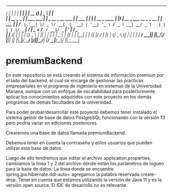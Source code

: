    _____           _              ______                     _           _____  _              ____                        _       
  / ____|         | |            |  ____|                   | |         |  __ \(_)            |  _ \                      | |      
 | |     __ _ _ __| | ___  ___   | |__   _ __ _ __   ___ ___| |_ ___    | |  | |_  __ _ ____  | |_) | __ _ ___  __ _ _ __ | |_ ___ 
 | |    / _` | '__| |/ _ \/ __|  |  __| | '__| '_ \ / _ \ __| __/ _ \   | |  | | |/ _` |_  /  |  _ < / _` / __|/ _` | '_ \| __/ _ \
 | |____ (_| | |  | | (_) \__ \  | |____| |  | | | |  __\__ \ |_ (_) |  | |__| | | (_| |/ /   | |_) | (_| \__ \ (_| | | | | |_  __/
  \_____\__,_|_|  |_|\___/|___/  |______|_|  |_| |_|\___|___/\__\___/   |_____/|_|\__,_/___|  |____/ \__,_|___/\__,_|_| |_|\__\___|
                                                                                                                                   
                                                                                                                                   
# premiumBackend
En este repositorio se está creando el sistema de información premium por el lado del backend, el cual se encarga de gestionar las prácticas empresariales en el programa de ingeniería en sistemas de la Universidad Mariana, aunque con un enfoque de escalabilidad para posteriormente aplicar los conocimientos adquiridos con este proyecto en los demás programas de demás facultades de la universidad.

Para poder probar/desarrollar este proyecto debemos tener instalado el sistema gestor de base de datos PostgreSQL funcionando con la versión 13 pero podría variar en ediciones posteriores.

Crearemos una base de datos llamada premiumBackend.

Debemos tener en cuenta la contraseña y el/los usuarios que pueden utilizar esta base de datos.

Luego de ello tendremos que editar el archivo application.properties, cambiamos la línea 1 y 2 del archivo dónde están los parámetros de logueo para la base de datos.
La línea donde se encuentre spring.jpa.hibernate.ddl-auto= agregamos la palabra reservada create-drop.
Tener en cuenta que estamos utilizando la versión de Java 11 y es la versión open source.
El IDE de desarrollo no es relevante.

